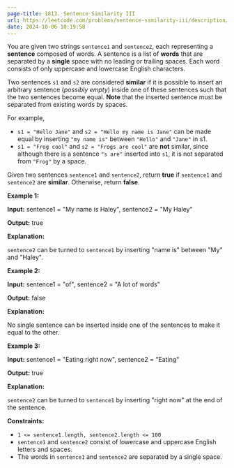 ```yaml
---
page-title: 1813. Sentence Similarity III
url: https://leetcode.com/problems/sentence-similarity-iii/description/?envType=daily-question&envId=2024-10-06
date: 2024-10-06 10:19:58
---
```

You are given two strings `sentence1` and `sentence2`, each representing a **sentence** composed of words. A sentence is a list of **words** that are separated by a **single** space with no leading or trailing spaces. Each word consists of only uppercase and lowercase English characters.

Two sentences `s1` and `s2` are considered **similar** if it is possible to insert an arbitrary sentence (*possibly empty*) inside one of these sentences such that the two sentences become equal. **Note** that the inserted sentence must be separated from existing words by spaces.

For example,

-   `s1 = "Hello Jane"` and `s2 = "Hello my name is Jane"` can be made equal by inserting `"my name is"` between `"Hello"` and `"Jane"` in s1.
-   `s1 = "Frog cool"` and `s2 = "Frogs are cool"` are **not** similar, since although there is a sentence `"s are"` inserted into `s1`, it is not separated from `"Frog"` by a space.

Given two sentences `sentence1` and `sentence2`, return **true** if `sentence1` and `sentence2` are **similar**. Otherwise, return **false**.

**Example 1:**

**Input:** sentence1 = "My name is Haley", sentence2 = "My Haley"

**Output:** true

**Explanation:**

`sentence2` can be turned to `sentence1` by inserting "name is" between "My" and "Haley".

**Example 2:**

**Input:** sentence1 = "of", sentence2 = "A lot of words"

**Output:** false

**Explanation:**

No single sentence can be inserted inside one of the sentences to make it equal to the other.

**Example 3:**

**Input:** sentence1 = "Eating right now", sentence2 = "Eating"

**Output:** true

**Explanation:**

`sentence2` can be turned to `sentence1` by inserting "right now" at the end of the sentence.

**Constraints:**

-   `1 <= sentence1.length, sentence2.length <= 100`
-   `sentence1` and `sentence2` consist of lowercase and uppercase English letters and spaces.
-   The words in `sentence1` and `sentence2` are separated by a single space.
